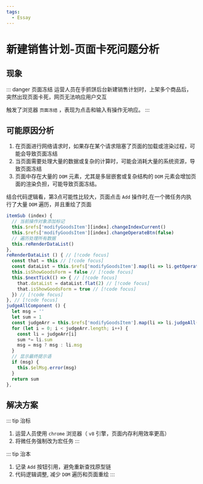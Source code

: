 ```yaml
---
tags:
  - Essay
---
```

# 新建销售计划-页面卡死问题分析

## 现象
::: danger 页面冻结
运营人员在手抓饼后台新建销售计划时，上架多个商品后，突然出现页面卡死，网页无法响应用户交互

触发了浏览器 `页面冻结` ，表现为点击和输入有操作无响应。
:::

## 可能原因分析
1. 在页面进行网络请求时，如果存在某个请求阻塞了页面的加载或渲染过程，可能会导致页面冻结
1. 当页面需要处理大量的数据或复杂的计算时，可能会消耗大量的系统资源，导致页面冻结
1. 页面中存在大量的 `DOM` 元素，尤其是多层嵌套或复杂结构的 `DOM` 元素会增加页面的渲染负担，可能导致页面冻结。

结合代码逻辑看，第3点可能性比较大，页面点击 `Add` 操作时,在一个微任务内执行了大量 `DOM` 遍历，并且重绘了页面
```js
itemSub (index) {
  // 当前操作对象添加标记
  this.$refs['modifyGoodsItem'][index].changeIndexCurrent()
  this.$refs['modifyGoodsItem'][index].changeOperateBtn(false)
  // 遍历处理所有数据
  this.reRenderDataList()
},
reRenderDataList () { // [!code focus]
  const that = this // [!code focus]
  const dataList = this.$refs['modifyGoodsItem'].map(li => li.getOperateItem()) // [!code focus]
  this.isShowGoodsForm = false // [!code focus]
  this.$nextTick(() => { // [!code focus]
    that.dataList = dataList.flat(2) // [!code focus]
    that.isShowGoodsForm = true // [!code focus]
  }) // [!code focus]
}, // [!code focus]
judgeAllComponent () {
  let msg = ''
  let sum = 1
  const judgeArr = this.$refs['modifyGoodsItem'].map(li => li.judgeAll())
  for (let i = 0; i < judgeArr.length; i++) {
    const li = judgeArr[i]
    sum *= li.sum
    msg = msg ? msg : li.msg
  }
  // 显示最终提示语
  if (msg) {
    this.$elMsg.error(msg)
  }
  return sum
},
```
## 解决方案

::: tip 治标
1. 运营人员使用 `chrome` 浏览器（ `v8` 引擎，页面内存利用效率更高）
1. 将微任务强制改为宏任务
:::

::: tip 治本
1. 记录 `Add` 按钮引用，避免重新查找原型链
1. 代码逻辑调整, 减少 `DOM` 遍历和页面重绘
:::

